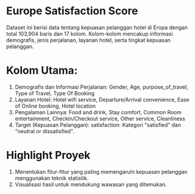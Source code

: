 # Europe Satisfaction Score
Dataset ini berisi data tentang kepuasan pelanggan hotel di Eropa dengan total 103,904 baris dan 17 kolom. Kolom-kolom mencakup informasi demografis, jenis perjalanan, layanan hotel, serta tingkat kepuasan pelanggan.
# Kolom Utama:
1. Demografis dan Informasi Perjalanan:
Gender, Age, purpose_of_travel, Type of Travel, Type Of Booking
2. Layanan Hotel:
Hotel wifi service, Departure/Arrival convenience, Ease of Online booking, Hotel location
3. Pengalaman Lainnya:
Food and drink, Stay comfort, Common Room entertainment, Checkin/Checkout service, Other service, Cleanliness
4. Target (Kepuasan Pelanggan):
satisfaction: Kategori "satisfied" dan "neutral or dissatisfied".

# Highlight Proyek
1. Menentukan fitur-fitur yang paling memengaruhi kepuasan pelanggan menggunakan teknik statistik.
2. Visualisasi hasil untuk mendukung wawasan yang ditemukan.
